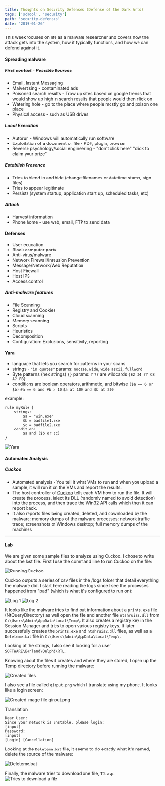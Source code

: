 ```yaml
---
title: Thoughts on Security Defenses (Defense of the Dark Arts)
tags: ['school', 'security']
path: 'security-defenses'
date: "2019-01-26"
---
```


This week focuses on life as a malware researcher and covers how the attack gets into the system, how it typically functions, and how we can defend against it.

#### Spreading malware
##### First contact - Possible Sources
* Email, Instant Messaging
* Malvertising - contaminated ads
* Poisoned search results - Trow up sites based on google trends that would show up high in search results that people would then click on
* Watering hole - go to the place where people mostly go and poison one place
* Physical access - such as USB drives

##### Local Execution
* Autorun - Windows will automatically run software
* Exploitation of a document or file - PDF, plugin, browser
* Reverse psychology/social engineering - "don't click here" "click to claim your prize"

##### Establish Presence
* Tries to blend in and hide (change filenames or datetime stamp, sign files)
* Tries to appear legitimate
* Persists (system startup, application start up, scheduled tasks, etc)

##### Attack
* Harvest information
* Phone home - use web, email, FTP to send data

#### Defenses
* User education
* Block computer ports
* Anti-virus/malware
* Network Firewall/Inreusion Prevention
* Message/Network/Web Reputation
* Host Firewall
* Host IPS
* Access control

##### Anti-malware features
* File Scanning
* Registry and Cookies
* Cloud scanning
* Memory scanning
* Scripts
* Heuristics
* Decomposition
* Configuration: Exclusions, sensitivity, reporting

#### Yara
* language that lets you search for patterns in your scans
* strings - `"in quotes"` params: `nocase`, `wide`, `wide ascii`, `fullword`
* Byte patterns (hex strings) `{}` params: `?` `??` are wildcards `{E2 34 ?? C8 A? FB}`
* conditions are boolean operators, arithmetic, and bitwise `($a == 6 or $b)` `#a == 6 and #b > 10` `$a at 100 and $b at 200`

example:
```
rule myRule {
    strings:
        $a = "win.exe"
        $b = badfile1.exe
        $c = badfile2.exe
    condition:
        $a and ($b or $c)
}
```

![Yara](./yara.png)

#### Automated Analysis
##### Cuckoo
* Automated analysis - You tell it what VMs to run and when you upload a sample, it will run it on the VMs and report the results.
* The host controller of [Cuckoo](http://docs.cuckoosandbox.org/en/latest/introduction/what/) tells each VM how to run the file. It will create the process, inject its DLL (randomly named to avoid detection) into the process, and then trace the Win32 API calls which then it can report back.
* It also reports files being created, deleted, and downloaded by the malware; memory dumps of the malware processes; network traffic trace; screenshots of Windows desktop; full memory dumps of the machines

-----

#### Lab
We are given some sample files to analyze using Cuckoo. I chose to write about the last file. First I use the command line to run Cuckoo on the file:

![Running Cuckoo](./cuckoo.png)

Cuckoo outputs a series of csv files in the /logs folder that detail everything the malware did. I start here reading the logs since I see the processes happened from "bad" (which is what it's configured to run on):

![Log 1](./doc1.png)
![Log 2](./doc2.png)

It looks like the malware tries to find out information about a `prints.exe` file (NtQueryDirectory) as well open the file and another file `ntshruis2.dll` from `C:\Users\Admin\AppData\Local\Temp\`. It also creates a registry key in the Session Manager and tries to open various registry keys. It later successfully creates the `prints.exe` and `ntshruis2.dll` files, as well as a `Deleteme.bat` file in `C:\Users\Admin\AppData\Local\Temp\`.

Looking at the strings, I also see it looking for a user `SOFTWARE\Borland\Delphi\RTL`.

Knowing about the files it creates and where they are stored, I open up the Temp directory before running the malware:

![Created files](./created.png)

I also see a file called `qinput.png` which I translate using my phone. It looks like a login screen:

![Created image file qinput.png](./created2.png)

Translation:

```Re-register
Dear User:
Since your network is unstable, please login:
[input]
Password:
[input]
[Login] [Cancellation]
```

Looking at the `Deleteme.bat` file, it seems to do exactly what it's named, delete the source of the malware:

![Deleteme.bat](./created3.png)

Finally, the malware tries to download one file, `TJ.asp`:
![Tries to download a file](./network.png)
